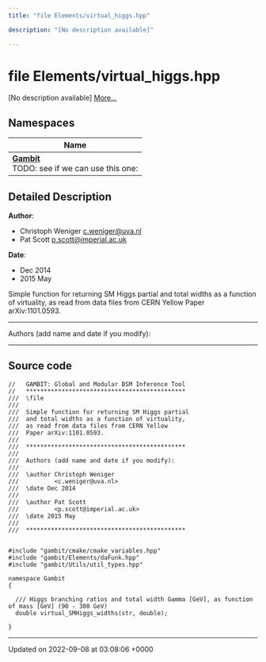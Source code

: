 ```yaml
---
title: "file Elements/virtual_higgs.hpp"

description: "[No description available]"

---
```


# file Elements/virtual_higgs.hpp

[No description available] [More...](#detailed-description)

## Namespaces

| Name           |
| -------------- |
| **[Gambit](/documentation/code/namespaces/namespacegambit/)** <br>TODO: see if we can use this one:  |

## Detailed Description


**Author**: 

  * Christoph Weniger [c.weniger@uva.nl](mailto:c.weniger@uva.nl)
  * Pat Scott [p.scott@imperial.ac.uk](mailto:p.scott@imperial.ac.uk)


**Date**: 

  * Dec 2014
  * 2015 May


Simple function for returning SM Higgs partial and total widths as a function of virtuality, as read from data files from CERN Yellow Paper arXiv:1101.0593.



------------------

Authors (add name and date if you modify):



------------------




## Source code

```
//   GAMBIT: Global and Modular BSM Inference Tool
//   *********************************************
///  \file
///
///  Simple function for returning SM Higgs partial
///  and total widths as a function of virtuality,
///  as read from data files from CERN Yellow 
///  Paper arXiv:1101.0593.
///
///  *********************************************
///
///  Authors (add name and date if you modify):
///
///  \author Christoph Weniger
///          <c.weniger@uva.nl>
///  \date Dec 2014
///
///  \author Pat Scott
///          <p.scott@imperial.ac.uk>
///  \date 2015 May
///
///  *********************************************


#include "gambit/cmake/cmake_variables.hpp"
#include "gambit/Elements/daFunk.hpp"
#include "gambit/Utils/util_types.hpp"

namespace Gambit
{
  
  /// Higgs branching ratios and total width Gamma [GeV], as function of mass [GeV] (90 - 300 GeV)
  double virtual_SMHiggs_widths(str, double);
  
}
```


-------------------------------

Updated on 2022-09-08 at 03:08:06 +0000
